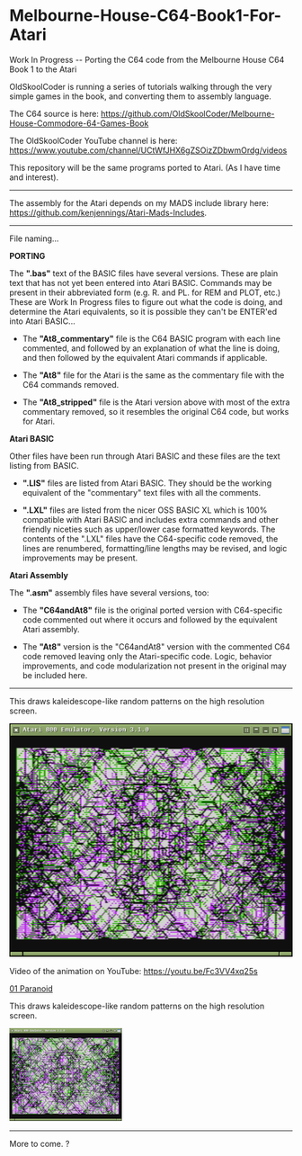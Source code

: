 # Melbourne-House-C64-Book1-For-Atari
Work In Progress -- Porting the C64 code from the Melbourne House C64 Book 1 to the Atari

OldSkoolCoder is running a series of tutorials walking through the very simple games in the book, and converting them to assembly language.

The C64 source is here:  https://github.com/OldSkoolCoder/Melbourne-House-Commodore-64-Games-Book

The OldSkoolCoder YouTube channel is here:  https://www.youtube.com/channel/UCtWfJHX6gZSOizZDbwmOrdg/videos

This repository will be the same programs ported to Atari.  (As I have time and interest).

---

The assembly for the Atari depends on my MADS include library here: https://github.com/kenjennings/Atari-Mads-Includes.  

---

File naming...   

**PORTING**

The **".bas"** text of the BASIC files have several versions.  These are plain text that has not yet been entered into Atari BASIC.  Commands may be present in their abbreviated form (e.g. R. and PL. for REM and PLOT, etc.) These are Work In Progress files to figure out what the code is doing, and determine the Atari equivalents, so it is possible they can't be ENTER'ed into Atari BASIC...

- The **"At8_commentary"** file is the C64 BASIC program with each line commented, and followed by an explanation of what the line is doing, and then followed by the equivalent Atari commands if applicable.

- The **"At8"** file for the Atari is the same as the commentary file with the C64 commands removed.

- The **"At8_stripped"** file is the Atari version above with most of the extra commentary removed, so it resembles the original C64 code, but works for Atari.

**Atari BASIC**

Other files have been run through Atari BASIC and these files are the text listing from BASIC.

- **".LIS"** files are listed from Atari BASIC.  They should be the working equivalent of the "commentary" text files with all the comments.
 
- **".LXL"** files are listed from the nicer OSS BASIC XL which is 100% compatible with Atari BASIC and includes extra commands and other friendly niceties such as upper/lower case formatted keywords.   The contents of the ".LXL" files have the C64-specific code removed, the lines are renumbered, formatting/line lengths may be revised, and logic improvements may be present.

**Atari Assembly**

The **".asm"** assembly files have several versions, too:

- The **"C64andAt8"** file is the original ported version with C64-specific code commented out where it occurs and followed by the equivalent Atari assembly.

- The **"At8"** version is the "C64andAt8" version with the commented C64 code removed leaving only the Atari-specific code.  Logic, behavior improvements, and code modularization not present in the original may be included here. 

---

This draws kaleidescope-like random patterns on the high resolution screen.

[![AtariParanoidScreen](https://github.com/kenjennings/Melbourne-House-C64-Book1-For-Atari/raw/master/01_Paranoid_At8.png)](#features)

Video of the animation on YouTube: https://youtu.be/Fc3VV4xq25s


[01 Paranoid](https://github.com/kenjennings/Melbourne-House-C64-Book1-For-Atari/blob/master/01_Paranoid_README.md "Paranoid")

This draws kaleidescope-like random patterns on the high resolution screen.

[![ParanoidScreen](https://github.com/kenjennings/Melbourne-House-C64-Book1-For-Atari/raw/master/01_Paranoid_At8_small.png)](#features)

---

More to come.                          ?

